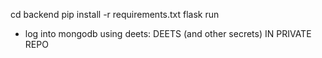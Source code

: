 cd backend
pip install -r requirements.txt
flask run

- log into mongodb using deets: DEETS (and other secrets) IN PRIVATE REPO
